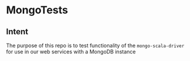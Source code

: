 # MongoTests
## Intent
The purpose of this repo is to test functionality of the `mongo-scala-driver` for use in our web services with a MongoDB instance

